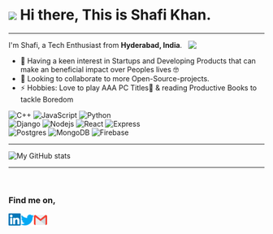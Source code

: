 <h1><img src="https://emojis.slackmojis.com/emojis/images/1531849430/4246/blob-sunglasses.gif?1531849430" width="30"/> Hi there, This is Shafi Khan. </h1>

---

I'm Shafi, a Tech Enthusiast from <b>Hyderabad, India</b>.
<img src="https://camo.githubusercontent.com/410dd0b1b800cd1e13965237beee2a32474be978/68747470733a2f2f6d656469612e67697068792e636f6d2f6d656469612f4d3967624264396e6244724f5475314d71782f67697068792e676966" align="right" width="150"/>

- 🌱 Having a keen interest in Startups and Developing Products that can make an beneficial impact over Peoples lives 🤓
- 👯 Looking to collaborate to more Open-Source-projects.
- ⚡ Hobbies: Love to  play AAA PC Titles🏸 & reading Productive Books to tackle Boredom </p>
<p>

  <img alt="C++" src="https://img.shields.io/badge/-C++-4382b3?style=flat-square&logo=c%2B%2B&logoColor=white" />
  <img alt="JavaScript" src="https://img.shields.io/badge/Javascript%20-%23323330.svg?style=flat-square&logo=javascript&logoColor=%23F7DF1E&logoColor=white" />
  <img alt="Python" src="https://img.shields.io/badge/Python%20-%2314354C.svg?&style=flat-square&logo=python&logoColor=white"/> 
  <br>
  <img alt="Django" src="https://img.shields.io/badge/Django%20-%23092E20.svg?&style=flat-square&logo=django&logoColor=white"/>
  <img alt="Nodejs" src="https://img.shields.io/badge/-Nodejs-43853d?style=flat-square&logo=Node.js&logoColor=white" />
  <img alt="React" src="https://img.shields.io/badge/-React-45b8d8?style=flat-square&logo=react&logoColor=white" />
  <img alt="Express"  src = "https://img.shields.io/badge/express.js-%23404d59.svg?style=flat-square&logo=express&logoColor=white"/>
  <br>
  <img alt="Postgres" src ="https://img.shields.io/badge/Postgres-%23316192.svg?&style=flat-square&logo=postgresql&logoColor=white"/>
  <img alt="MongoDB" src="https://img.shields.io/badge/-MongoDB-13aa52?style=flat-square&logo=mongodb&logoColor=white" />
  <img alt= "Firebase" src="https://img.shields.io/badge/firebase-%23039BE5.svg?style=flat-square&logo=firebase" />
 
  
</p>

---

![My GitHub stats](https://github-readme-stats.vercel.app/api?username=SaMs-Hub&show_icons=true&hide_border=true)

---

<br />
<h3>Find me on,</h3>

<a href="https://www.linkedin.com/in/shafi-khan-/">
  <img
    align="left"
    alt="Shafi KHan| Linkedin"
    width="24px"
    src="https://github.com/dakshkhetan/dakshkhetan/blob/master/Assets/Linkedin.svg"
  />
</a>

<a href="https://twitter.com/SaMs_Hub">
  <img
    align="left"
    alt="SaMs-HUb | Twitter"
    width="26px"
    src="https://github.com/dakshkhetan/dakshkhetan/blob/master/Assets/Twitter.svg"
  />
</a>



<a href="mailto:khanshaf223@gmail.com">
  <img
    align="left"
    alt="Shafi Khan | Gmail"
    width="26px"
    src="https://github.com/dakshkhetan/dakshkhetan/blob/master/Assets/Gmail.svg"
  />
</a>
